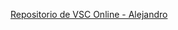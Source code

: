 [Repositorio de VSC Online - Alejandro](https://github.com/Alejandro-munoz-medrano/VSC-online-Alejandro)
